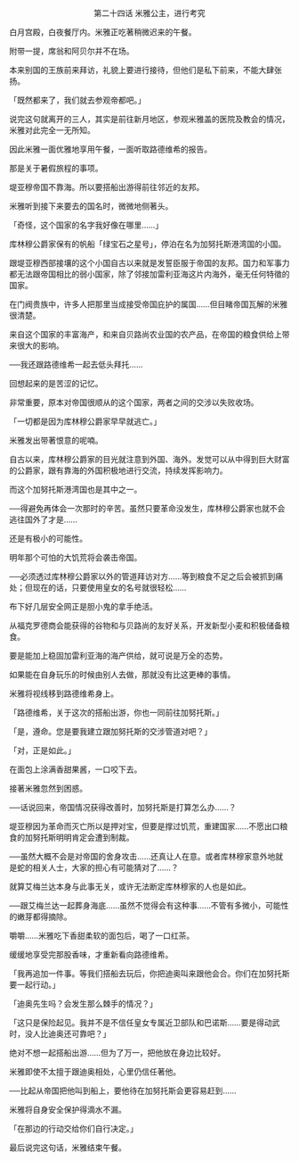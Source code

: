 <p align="center">第二十四话 米雅公主，进行考究</p>

白月宫殿，白夜餐厅内。米雅正吃著稍微迟来的午餐。

附带一提，席翁和阿贝尔并不在场。

本来别国的王族前来拜访，礼貌上要进行接待，但他们是私下前来，不能大肆张扬。

「既然都来了，我们就去参观帝都吧。」

说完这句就离开的三人，其实是前往新月地区，参观米雅盖的医院及教会的情况，米雅对此完全一无所知。

因此米雅一面优雅地享用午餐，一面听取路德维希的报告。

那是关于暑假旅程的事项。

堤亚穆帝国不靠海。所以要搭船出游得前往邻近的友邦。

米雅听到接下来要去的国名时，微微地侧著头。

「奇怪，这个国家的名字我好像在哪里……」

库林穆公爵家保有的帆船「绿宝石之星号」，停泊在名为加努托斯港湾国的小国。

跟堤亚穆西部接壤的这个小国自古以来就是发誓臣服于帝国的友邦。国力和军事力都无法跟帝国相比的弱小国家，除了邻接加雷利亚海这片内海外，毫无任何特徵的国家。

在门阀贵族中，许多人把那里当成接受帝国庇护的属国……但目睹帝国瓦解的米雅很清楚。

来自这个国家的丰富海产，和来自贝路尚农业国的农产品，在帝国的粮食供给上带来很大的影响。

──我还跟路德维希一起去低头拜托……

回想起来的是苦涩的记忆。

非常重要，原本对帝国很顺从的这个国家，两者之间的交涉以失败收场。

「一切都是因为库林穆公爵家早早就逃亡。」

米雅发出带著恨意的呢喃。

自古以来，库林穆公爵家的目光就注意到外国、海外。发觉可以从中得到巨大财富的公爵家，跟有靠海的外国积极地进行交流，持续发挥影响力。

而这个加努托斯港湾国也是其中之一。

──得避免再体会一次那时的辛苦。虽然只要革命没发生，库林穆公爵家也就不会逃往国外了才是……

还是有极小的可能性。

明年那个可怕的大饥荒将会袭击帝国。

──必须透过库林穆公爵家以外的管道拜访对方……等到粮食不足之后会被抓到痛处；但现在的话，只要使用皇女的名号就很轻松……

布下好几层安全网正是胆小鬼的拿手绝活。

从福克罗德商会能获得的谷物和与贝路尚的友好关系，开发新型小麦和积极储备粮食。

要是能加上稳固加雷利亚海的海产供给，就可说是万全的态势。

如果能在自身玩乐的时候由别人去做，那就没有比这更棒的事情。

米雅将视线移到路德维希身上。

「路德维希，关于这次的搭船出游，你也一同前往加努托斯。」

「是，遵命。您是要我建立跟加努托斯的交涉管道对吧？」

「对，正是如此。」

在面包上涂满香甜果酱，一口咬下去。

接著米雅忽然到困惑。

──话说回来，帝国情况获得改善时，加努托斯是打算怎么办……？

堤亚穆因为革命而灭亡所以是押对宝，但要是撑过饥荒，重建国家……不愿出口粮食的加努托斯明明肯定会遭到制裁。

──虽然大概不会是对帝国的舍身攻击……还真让人在意。或者库林穆家意外地就是蛇的相关人士，大家的担心有可能猜对了……？

就算艾梅兰达本身与此事无关，或许无法断定库林穆家的人也是如此。

──跟艾梅兰达一起葬身海底……虽然不觉得会有这种事……不管有多微小，可能性的嫩芽都得摘除。

嚼嚼……米雅吃下香甜柔软的面包后，喝了一口红茶。

缓缓地享受完那股香味，才重新看向路德维希。

「我再追加一件事。等我们搭船去玩后，你把迪奥叫来跟他会合。你们在加努托斯要一起行动。」

「迪奥先生吗？会发生那么棘手的情况？」

「这只是保险起见。我并不是不信任皇女专属近卫部队和巴诺斯……要是得动武时，没人比迪奥还可靠吧？」

绝对不想一起搭船出游……但为了万一，把他放在身边比较好。

米雅即使不太擅于跟迪奥相处，心里仍信任著他。

──比起从帝国把他叫到船上，要他待在加努托斯会更容易赶到……

米雅将自身安全保护得滴水不漏。

「在那边的行动交给你们自行决定。」

最后说完这句话，米雅结束午餐。


